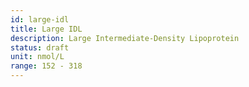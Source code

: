 ```yaml
---
id: large-idl
title: Large IDL
description: Large Intermediate-Density Lipoprotein
status: draft
unit: nmol/L
range: 152 - 318
---
```

